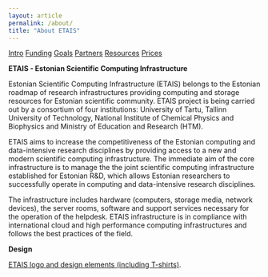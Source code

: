 ```yaml
---
layout: article
permalink: /about/
title: "About ETAIS"
---
```

<a href="../about/" class="btn-success"> Intro</a>
<a href="../funding/" class="btn-info"> Funding</a>
<a href="../goals/" class="btn-info"> Goals</a>
<a href="../partners/" class="btn-info"> Partners</a>
<a href="/resources/" class="btn-info"> Resources</a>
<a href="../prices/" class="btn-info"> Prices</a>

**ETAIS - Estonian Scientific Computing Infrastructure**

Estonian Scientific Computing Infrastructure (ETAIS) belongs to the Estonian roadmap of research infrastructures
providing computing and storage resources for Estonian scientific community. ETAIS project is being carried out by a
consortium of four institutions: University of Tartu, Tallinn University of Technology, National Institute of
Chemical Physics and Biophysics and Ministry of Education and Research (HTM).

ETAIS aims to increase the competitiveness of the Estonian computing and data-intensive research disciplines by
providing access to a new and modern scientific computing infrastructure. The immediate aim of the core infrastructure
is to manage the the joint scientific computing infrastructure established for Estonian R&D, which allows Estonian
researchers to successfully operate in computing and data-intensive research disciplines.

The infrastructure includes hardware (computers, storage media, network devices), the server rooms, software and
support services necessary for the operation of the helpdesk. ETAIS infrastructure is in compliance with international
cloud and high performance computing infrastructures and follows the best practices of the field.

**Design**

<a href="etais_design.zip">ETAIS logo and design elements (including T-shirts)</a>.
